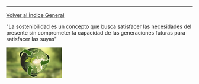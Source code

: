 ---
[Volver al Índice General](README.md)

"La sostenibilidad es un concepto que busca satisfacer las necesidades del presente sin comprometer la capacidad de las generaciones futuras para satisfacer las suyas"


<img src="img/mundo-sostenible_2.jpg" alt="Descripción" width="150" align="left">
